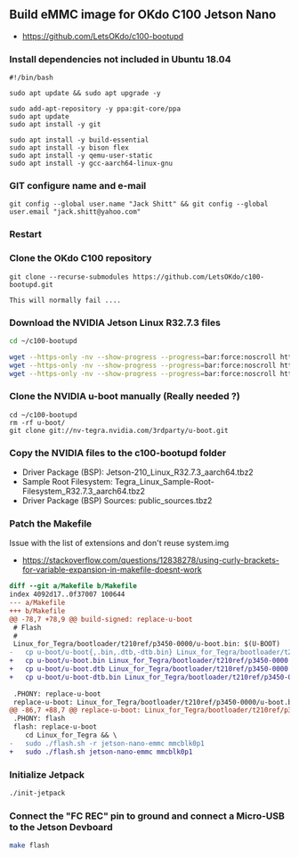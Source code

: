 ## Build eMMC image for OKdo C100 Jetson Nano
* https://github.com/LetsOKdo/c100-bootupd


### Install dependencies not included in Ubuntu 18.04
```
#!/bin/bash

sudo apt update && sudo apt upgrade -y

sudo add-apt-repository -y ppa:git-core/ppa
sudo apt update
sudo apt install -y git

sudo apt install -y build-essential
sudo apt install -y bison flex
sudo apt install -y qemu-user-static
sudo apt install -y gcc-aarch64-linux-gnu
```

### GIT configure name and e-mail
```
git config --global user.name "Jack Shitt" && git config --global user.email "jack.shitt@yahoo.com"
```

### Restart

### Clone the OKdo C100 repository
```
git clone --recurse-submodules https://github.com/LetsOKdo/c100-bootupd.git

This will normally fail ....
```

### Download the NVIDIA Jetson Linux R32.7.3 files
```bash
cd ~/c100-bootupd

wget --https-only -nv --show-progress --progress=bar:force:noscroll https://developer.nvidia.com/downloads/remetpack-463r32releasev73t210jetson-210linur3273aarch64tbz2 -O Jetson-210_Linux_R32.7.3_aarch64.tbz2
wget --https-only -nv --show-progress --progress=bar:force:noscroll https://developer.nvidia.com/downloads/remeleasev73t210tegralinusample-root-filesystemr3273aarch64tbz2 -O Tegra_Linux_Sample-Root-Filesystem_R32.7.3_aarch64.tbz2
wget --https-only -nv --show-progress --progress=bar:force:noscroll https://developer.nvidia.com/downloads/remack-sdksjetpack-463r32releasev73sourcest210publicsourcestbz2 -O public_sources.tbz2
```

### Clone the NVIDIA u-boot manually (Really needed ?)
```
cd ~/c100-bootupd
rm -rf u-boot/
git clone git://nv-tegra.nvidia.com/3rdparty/u-boot.git
```

### Copy the NVIDIA files to the c100-bootupd folder
* Driver Package (BSP): Jetson-210_Linux_R32.7.3_aarch64.tbz2
* Sample Root Filesystem: Tegra_Linux_Sample-Root-Filesystem_R32.7.3_aarch64.tbz2
* Driver Package (BSP) Sources: public_sources.tbz2

### Patch the Makefile
Issue with the list of extensions and don't reuse system.img
* https://stackoverflow.com/questions/12838278/using-curly-brackets-for-variable-expansion-in-makefile-doesnt-work

```Diff
diff --git a/Makefile b/Makefile
index 4092d17..0f37007 100644
--- a/Makefile
+++ b/Makefile
@@ -78,7 +78,9 @@ build-signed: replace-u-boot
 # Flash
 #
 Linux_for_Tegra/bootloader/t210ref/p3450-0000/u-boot.bin: $(U-BOOT)
-	cp u-boot/u-boot{,.bin,.dtb,-dtb.bin} Linux_for_Tegra/bootloader/t210ref/p3450-0000
+	cp u-boot/u-boot.bin Linux_for_Tegra/bootloader/t210ref/p3450-0000
+	cp u-boot/u-boot.dtb Linux_for_Tegra/bootloader/t210ref/p3450-0000
+	cp u-boot/u-boot-dtb.bin Linux_for_Tegra/bootloader/t210ref/p3450-0000
 
 .PHONY: replace-u-boot
 replace-u-boot: Linux_for_Tegra/bootloader/t210ref/p3450-0000/u-boot.bin
@@ -86,7 +88,7 @@ replace-u-boot: Linux_for_Tegra/bootloader/t210ref/p3450-0000/u-boot.bin
 .PHONY: flash
 flash: replace-u-boot
 	cd Linux_for_Tegra && \
-	sudo ./flash.sh -r jetson-nano-emmc mmcblk0p1
+	sudo ./flash.sh jetson-nano-emmc mmcblk0p1
```

### Initialize Jetpack
```bash
./init-jetpack
```

### Connect the "FC REC" pin to ground and connect a Micro-USB to the Jetson Devboard
```bash
make flash
```







